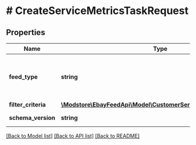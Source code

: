 # # CreateServiceMetricsTaskRequest

## Properties

Name | Type | Description | Notes
------------ | ------------- | ------------- | -------------
**feed_type** | **string** | The &lt;strong&gt;feedType&lt;/strong&gt; specified for the task. The report lists the transaction details that contribute to the service metrics evaluation. Supported types include:&lt;p&gt;&lt;code&gt;CUSTOMER_SERVICE_METRICS_REPORT&lt;/code&gt;&lt;/p&gt; | [optional]
**filter_criteria** | [**\Modstore\EbayFeedApi\Model\CustomerServiceMetricsFilterCriteria**](CustomerServiceMetricsFilterCriteria.md) |  | [optional]
**schema_version** | **string** | The version number of the file format. &lt;p&gt;&lt;b&gt;Valid value: &lt;/b&gt;&lt;code&gt;1.0&lt;/code&gt;&lt;p&gt; | [optional]

[[Back to Model list]](../../README.md#models) [[Back to API list]](../../README.md#endpoints) [[Back to README]](../../README.md)
